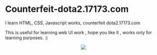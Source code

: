 # Counterfeit-dota2.17173.com

I learn HTML, CSS, Javascript works, counterfeit dota2.17173.com

This is useful for learning web UI work , hope you like it , works only for learning purposes. :)

<p align="center"><img src="ScreenShot.png" /></p>
